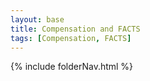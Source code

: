 ```yaml
---
layout: base
title: Compensation and FACTS
tags: [Compensation, FACTS]
---
```


{% include folderNav.html %}